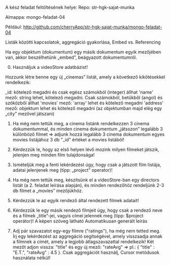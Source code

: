 A kész feladat feltöltésének helye:
Repo: str-hgk-sajat-munka

Almappa: mongo-feladat-04

Például: http://github.com/cherryApp/str-hgk-sajat-munka/mongo-feladat-04


Listák közötti kapcsolatok, aggregáció gyakorlása, Embed vs. Referencing

Ha egy objektum (dokumentum) egy másik dokumentum egyik mezőjében van, akkor beszélhetünk „embed”, beágyazott dokumentumról.

0. Használjuk a videoStore adatbázist!

  Hozzunk létre benne egy új „cinemas” listát, amely a következő kikötésekkel rendelkezik:

_id: kötelező megadni és csak egész számokból (integer) állhat
'name' mező: string lehet, kötelező megadni. Csak számokból, betűkből (angol) és szóközből állhat
'movies' mező: 'array' lehet és kötelező megadni
'address' mező: objektum lehet és kötelező megadni (az objektumban majd elég egy „city” mezővel játszani)

1. Ha még nem tettük meg, a cinema listánk rendelkezzen 3 cinema dokumentummal, és minden cinema dokumentum „játsszon” legalább 3 különböző filmet => adjunk hozzá legalább 3 cinema dokumentum egyes movies listájához 3 db "_id" értéket a movies listából!

2. Kérdezzük le, hogy az első helyen lévő mozink milyen filmeket játszik, jelenjen meg minden film tulajdonsága!

3. Ismételjük meg a fenti lekérdezést úgy, hogy csak a játszott film listája, adatai jelenjenek meg (tipp: „project” operator)!

4. Ha még nem tettük meg, készítsünk el a videoStore-ban egy directors listát (a 2. feladat leírása alapján), és minden rendezőhöz rendeljünk 2-3 db filmet a „movies” mezőjükhöz.

5. Kérdezzük le az egyik rendező által rendezett filmek adatait!

6. Kérdezzük le egy másik rendező filmjeit úgy, hogy csak a rendező neve és a filmek „title”-jei, vagyis címei jelennek meg (tipp: $project operátor)!
A képen szöveg látható  Automatikusan generált leírás

7. Adj pár szavazatot egy-egy filmre ("ratings"), ha még nem tetted meg. Írj egy lekérdezést az aggregáció segítségével, amely visszaadja annak a filmnek a címét, amely a legjobb átlagszavazattal rendelkezik! Két mezőt adjon vissza: "title" és egy új mező: "rateAvg" => pl.: { "title" : "E.T.", "rateAvg" : 4.5 }. Csak aggregációt használj, Cursor metódusok használata nélkül!